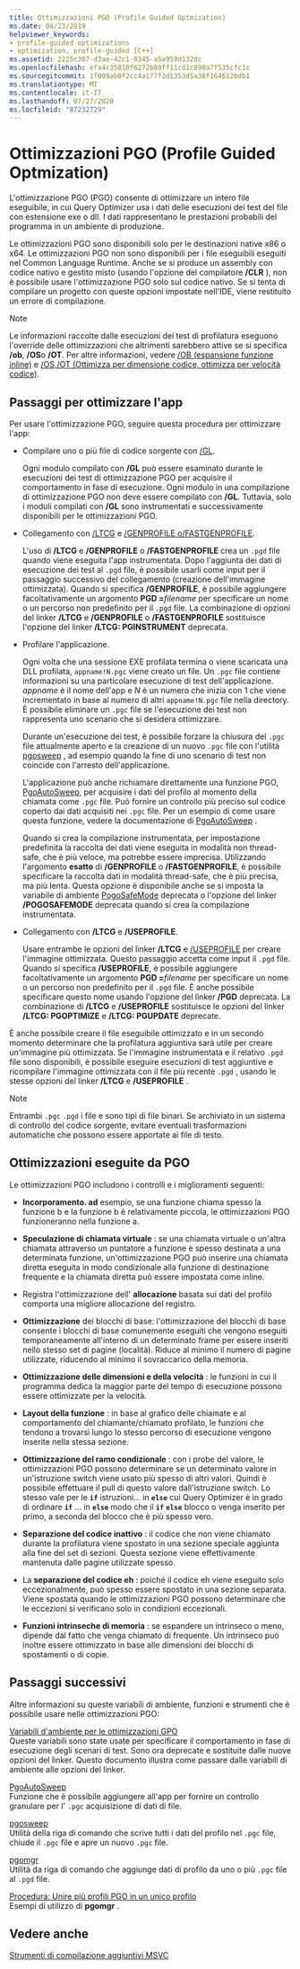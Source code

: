 ```yaml
---
title: Ottimizzazioni PGO (Profile Guided Optmization)
ms.date: 04/23/2019
helpviewer_keywords:
- profile-guided optimizations
- optimization, profile-guided [C++]
ms.assetid: 2225c307-d3ae-42c1-8345-a5a959d132dc
ms.openlocfilehash: efa4c35810f6272b89ff11cd1c890a7f535cfc1c
ms.sourcegitcommit: 1f009ab0f2cc4a177f2d1353d5a38f164612bdb1
ms.translationtype: MT
ms.contentlocale: it-IT
ms.lasthandoff: 07/27/2020
ms.locfileid: "87232729"
---
```

# <a name="profile-guided-optimizations"></a>Ottimizzazioni PGO (Profile Guided Optmization)

L'ottimizzazione PGO (PGO) consente di ottimizzare un intero file eseguibile, in cui Query Optimizer usa i dati delle esecuzioni dei test del file con estensione exe o dll. I dati rappresentano le prestazioni probabili del programma in un ambiente di produzione.

Le ottimizzazioni PGO sono disponibili solo per le destinazioni native x86 o x64. Le ottimizzazioni PGO non sono disponibili per i file eseguibili eseguiti nel Common Language Runtime. Anche se si produce un assembly con codice nativo e gestito misto (usando l'opzione del compilatore **/CLR** ), non è possibile usare l'ottimizzazione PGO solo sul codice nativo. Se si tenta di compilare un progetto con queste opzioni impostate nell'IDE, viene restituito un errore di compilazione.

> [!NOTE]
> Le informazioni raccolte dalle esecuzioni dei test di profilatura eseguono l'override delle ottimizzazioni che altrimenti sarebbero attive se si specifica **/ob**, **/OS**o **/OT**. Per altre informazioni, vedere [/OB (espansione funzione inline)](reference/ob-inline-function-expansion.md) e [/OS,/OT (Ottimizza per dimensione codice, ottimizza per velocità codice)](reference/os-ot-favor-small-code-favor-fast-code.md).

## <a name="steps-to-optimize-your-app"></a>Passaggi per ottimizzare l'app

Per usare l'ottimizzazione PGO, seguire questa procedura per ottimizzare l'app:

- Compilare uno o più file di codice sorgente con [/GL](reference/gl-whole-program-optimization.md).

   Ogni modulo compilato con **/GL** può essere esaminato durante le esecuzioni dei test di ottimizzazione PGO per acquisire il comportamento in fase di esecuzione. Ogni modulo in una compilazione di ottimizzazione PGO non deve essere compilato con **/GL**. Tuttavia, solo i moduli compilati con **/GL** sono instrumentati e successivamente disponibili per le ottimizzazioni PGO.

- Collegamento con [/LTCG](reference/ltcg-link-time-code-generation.md) e [/GENPROFILE o/FASTGENPROFILE](reference/genprofile-fastgenprofile-generate-profiling-instrumented-build.md).

   L'uso di **/LTCG** e **/GENPROFILE** o **/FASTGENPROFILE** crea un `.pgd` file quando viene eseguita l'app instrumentata. Dopo l'aggiunta dei dati di esecuzione dei test al `.pgd` file, è possibile usarli come input per il passaggio successivo del collegamento (creazione dell'immagine ottimizzata). Quando si specifica **/GENPROFILE**, è possibile aggiungere facoltativamente un argomento **PGD =**_filename_ per specificare un nome o un percorso non predefinito per il `.pgd` file. La combinazione di opzioni del linker **/LTCG** e **/GENPROFILE** o **/FASTGENPROFILE** sostituisce l'opzione del linker **/LTCG: PGINSTRUMENT** deprecata.

- Profilare l'applicazione.

   Ogni volta che una sessione EXE profilata termina o viene scaricata una DLL profilata, `appname!N.pgc` viene creato un file. Un `.pgc` file contiene informazioni su una particolare esecuzione di test dell'applicazione. *appname* è il nome dell'app e *N* è un numero che inizia con 1 che viene incrementato in base al numero di altri `appname!N.pgc` file nella directory. È possibile eliminare un `.pgc` file se l'esecuzione dei test non rappresenta uno scenario che si desidera ottimizzare.

   Durante un'esecuzione dei test, è possibile forzare la chiusura del `.pgc` file attualmente aperto e la creazione di un nuovo `.pgc` file con l'utilità [pgosweep](pgosweep.md) , ad esempio quando la fine di uno scenario di test non coincide con l'arresto dell'applicazione.

   L'applicazione può anche richiamare direttamente una funzione PGO, [PgoAutoSweep](pgoautosweep.md), per acquisire i dati del profilo al momento della chiamata come `.pgc` file. Può fornire un controllo più preciso sul codice coperto dai dati acquisiti nei `.pgc` file. Per un esempio di come usare questa funzione, vedere la documentazione di [PgoAutoSweep](pgoautosweep.md) .

   Quando si crea la compilazione instrumentata, per impostazione predefinita la raccolta dei dati viene eseguita in modalità non thread-safe, che è più veloce, ma potrebbe essere imprecisa. Utilizzando l'argomento **esatto** di **/GENPROFILE** o **/FASTGENPROFILE**, è possibile specificare la raccolta dati in modalità thread-safe, che è più precisa, ma più lenta. Questa opzione è disponibile anche se si imposta la variabile di ambiente [PogoSafeMode](environment-variables-for-profile-guided-optimizations.md#pogosafemode) deprecata o l'opzione del linker **/POGOSAFEMODE** deprecata quando si crea la compilazione instrumentata.

- Collegamento con **/LTCG** e **/USEPROFILE**.

   Usare entrambe le opzioni del linker **/LTCG** e [/USEPROFILE](reference/useprofile.md) per creare l'immagine ottimizzata. Questo passaggio accetta come input il `.pgd` file. Quando si specifica **/USEPROFILE**, è possibile aggiungere facoltativamente un argomento **PGD =**_filename_ per specificare un nome o un percorso non predefinito per il `.pgd` file. È anche possibile specificare questo nome usando l'opzione del linker **/PGD** deprecata. La combinazione di **/LTCG** e **/USEPROFILE** sostituisce le opzioni del linker **/LTCG: PGOPTIMIZE** e **/LTCG: PGUPDATE** deprecate.

È anche possibile creare il file eseguibile ottimizzato e in un secondo momento determinare che la profilatura aggiuntiva sarà utile per creare un'immagine più ottimizzata. Se l'immagine instrumentata e il relativo `.pgd` file sono disponibili, è possibile eseguire esecuzioni di test aggiuntive e ricompilare l'immagine ottimizzata con il file più recente `.pgd` , usando le stesse opzioni del linker **/LTCG** e **/USEPROFILE** .

> [!NOTE]
> Entrambi `.pgc` `.pgd` i file e sono tipi di file binari. Se archiviato in un sistema di controllo del codice sorgente, evitare eventuali trasformazioni automatiche che possono essere apportate ai file di testo.

## <a name="optimizations-performed-by-pgo"></a>Ottimizzazioni eseguite da PGO

Le ottimizzazioni PGO includono i controlli e i miglioramenti seguenti:

- **Incorporamento. ad** esempio, se una funzione chiama spesso la funzione b e la funzione b è relativamente piccola, le ottimizzazioni PGO funzioneranno nella funzione a.

- **Speculazione di chiamata virtuale** : se una chiamata virtuale o un'altra chiamata attraverso un puntatore a funzione è spesso destinata a una determinata funzione, un'ottimizzazione PGO può inserire una chiamata diretta eseguita in modo condizionale alla funzione di destinazione frequente e la chiamata diretta può essere impostata come inline.

- Registra l'ottimizzazione dell' **allocazione** basata sui dati del profilo comporta una migliore allocazione del registro.

- **Ottimizzazione** dei blocchi di base: l'ottimizzazione dei blocchi di base consente i blocchi di base comunemente eseguiti che vengono eseguiti temporaneamente all'interno di un determinato frame per essere inseriti nello stesso set di pagine (località). Riduce al minimo il numero di pagine utilizzate, riducendo al minimo il sovraccarico della memoria.

- **Ottimizzazione delle dimensioni e della velocità** : le funzioni in cui il programma dedica la maggior parte del tempo di esecuzione possono essere ottimizzate per la velocità.

- **Layout della funzione** : in base al grafico delle chiamate e al comportamento del chiamante/chiamato profilato, le funzioni che tendono a trovarsi lungo lo stesso percorso di esecuzione vengono inserite nella stessa sezione.

- **Ottimizzazione del ramo condizionale** : con i probe del valore, le ottimizzazioni PGO possono determinare se un determinato valore in un'istruzione switch viene usato più spesso di altri valori.  Quindi è possibile effettuare il pull di questo valore dall'istruzione switch.  Lo stesso vale per le **`if`** istruzioni... in **`else`** cui Query Optimizer è in grado di ordinare **`if`** ... in **`else`** modo che il **`if`** **`else`** blocco o venga inserito per primo, a seconda del blocco che è più spesso vero.

- **Separazione del codice inattivo** : il codice che non viene chiamato durante la profilatura viene spostato in una sezione speciale aggiunta alla fine del set di sezioni. Questa sezione viene effettivamente mantenuta dalle pagine utilizzate spesso.

- La **separazione del codice eh** : poiché il codice eh viene eseguito solo eccezionalmente, può spesso essere spostato in una sezione separata. Viene spostata quando le ottimizzazioni PGO possono determinare che le eccezioni si verificano solo in condizioni eccezionali.

- **Funzioni intrinseche di memoria** : se espandere un intrinseco o meno, dipende dal fatto che venga chiamato di frequente. Un intrinseco può inoltre essere ottimizzato in base alle dimensioni dei blocchi di spostamenti o di copie.

## <a name="next-steps"></a>Passaggi successivi

Altre informazioni su queste variabili di ambiente, funzioni e strumenti che è possibile usare nelle ottimizzazioni PGO:

[Variabili d'ambiente per le ottimizzazioni GPO](environment-variables-for-profile-guided-optimizations.md)<br/>
Queste variabili sono state usate per specificare il comportamento in fase di esecuzione degli scenari di test. Sono ora deprecate e sostituite dalle nuove opzioni del linker. Questo documento illustra come passare dalle variabili di ambiente alle opzioni del linker.

[PgoAutoSweep](pgoautosweep.md)<br/>
Funzione che è possibile aggiungere all'app per fornire un controllo granulare per l' `.pgc` acquisizione di dati di file.

[pgosweep](pgosweep.md)<br/>
Utilità della riga di comando che scrive tutti i dati del profilo nel `.pgc` file, chiude il `.pgc` file e apre un nuovo `.pgc` file.

[pgomgr](pgomgr.md)<br/>
Utilità da riga di comando che aggiunge dati di profilo da uno o più `.pgc` file al `.pgd` file.

[Procedura: Unire più profili PGO in un unico profilo](how-to-merge-multiple-pgo-profiles-into-a-single-profile.md)<br/>
Esempi di utilizzo di **pgomgr** .

## <a name="see-also"></a>Vedere anche

[Strumenti di compilazione aggiuntivi MSVC](reference/c-cpp-build-tools.md)
